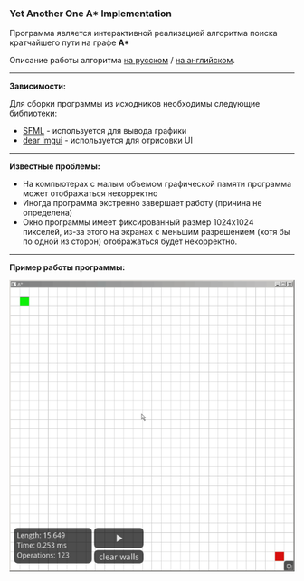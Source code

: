 ### Yet Another One A* Implementation

Программа является интерактивной реализацией алгоритма поиска кратчайшего пути на графе **A\***

Описание работы алгоритма [на русском](https://habrahabr.ru/post/331192/) / [на английском](https://www.redblobgames.com/pathfinding/a-star/introduction.html).

---

**Зависимости:**

Для сборки программы из исходников необходимы следующие библиотеки:
* [SFML](https://github.com/SFML/SFML) - используется для вывода графики
* [dear imgui](https://github.com/ocornut/imgui) - используется для отрисовки UI


---

**Известные проблемы:**

* На компьютерах с малым объемом графической памяти программа может отображаться некорректно
* Иногда программа экстренно завершает работу (причина не определена)
* Окно программы имеет фиксированный размер 1024х1024 пикселей, из-за этого на экранах с меньшим разрешением (хотя бы по одной из сторон) отображаться будет некорректно.
---

**Пример работы программы:**

![example](https://raw.githubusercontent.com/a-gridnev/GFOR/master/C%2B%2B_Yet_Another_One_A_star_Implementation/Yet_Another_A_star_Implementation.gif)
